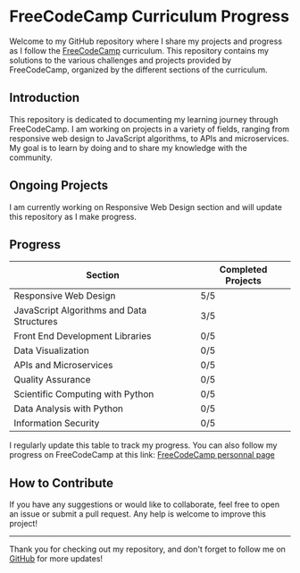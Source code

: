 # FreeCodeCamp Curriculum Progress

Welcome to my GitHub repository where I share my projects and progress as I follow the [FreeCodeCamp](https://www.freecodecamp.org/) curriculum. This repository contains my solutions to the various challenges and projects provided by FreeCodeCamp, organized by the different sections of the curriculum.

## Introduction

This repository is dedicated to documenting my learning journey through FreeCodeCamp. I am working on projects in a variety of fields, ranging from responsive web design to JavaScript algorithms, to APIs and microservices. My goal is to learn by doing and to share my knowledge with the community.

## Ongoing Projects

I am currently working on Responsive Web Design section and will update this repository as I make progress.

## Progress

| Section                                   | Completed Projects |
| ----------------------------------------- | ------------------ |
| Responsive Web Design                     | 5/5                |
| JavaScript Algorithms and Data Structures | 3/5                |
| Front End Development Libraries           | 0/5                |
| Data Visualization                        | 0/5                |
| APIs and Microservices                    | 0/5                |
| Quality Assurance                         | 0/5                |
| Scientific Computing with Python          | 0/5                |
| Data Analysis with Python                 | 0/5                |
| Information Security                      | 0/5                |

I regularly update this table to track my progress. You can also follow my progress on FreeCodeCamp at this link: [FreeCodeCamp personnal page](https://www.freecodecamp.org/croume)

## How to Contribute

If you have any suggestions or would like to collaborate, feel free to open an issue or submit a pull request. Any help is welcome to improve this project!

---

Thank you for checking out my repository, and don't forget to follow me on [GitHub](https://github.com/clementroume) for more updates!
